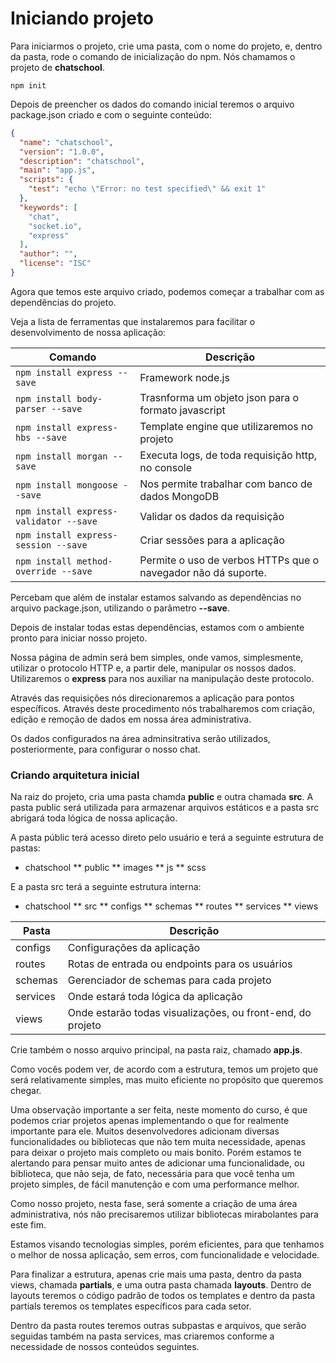# Iniciando projeto

Para iniciarmos o projeto, crie uma pasta, com o nome do projeto, e, dentro da pasta, rode o comando de inicialização do npm. Nós chamamos o projeto de **chatschool**.

`npm init`

Depois de preencher os dados do comando inicial teremos o arquivo package.json criado e com o seguinte conteúdo:

```json
{
  "name": "chatschool",
  "version": "1.0.0",
  "description": "chatschool",
  "main": "app.js",
  "scripts": {
    "test": "echo \"Error: no test specified\" && exit 1"
  },
  "keywords": [
    "chat",
    "socket.io",
    "express"
  ],
  "author": "",
  "license": "ISC"
}
```

Agora que temos este arquivo criado, podemos começar a trabalhar com as dependências do projeto.

Veja a lista de ferramentas que instalaremos para facilitar o desenvolvimento de nossa aplicação:

Comando | Descrição
------------- | -------------
`npm install express --save` | Framework node.js
`npm install body-parser --save` | Trasnforma um objeto json para o formato javascript
`npm install express-hbs --save` | Template engine que utilizaremos no projeto
`npm install morgan --save` | Executa logs, de toda requisição http, no console
`npm install mongoose --save` | Nos permite trabalhar com banco de dados MongoDB
`npm install express-validator --save` | Validar os dados da requisição
`npm install express-session --save` | Criar sessões para a aplicação
`npm install method-override --save` | Permite o uso de verbos HTTPs que o navegador não dá suporte.

Percebam que além de instalar estamos salvando as dependências no arquivo package.json, utilizando o parâmetro **--save**.

Depois de instalar todas estas dependências, estamos com o ambiente pronto para iniciar nosso projeto.

Nossa página de admin será bem simples, onde vamos, simplesmente, utilizar o protocolo HTTP e, a partir dele, manipular os nossos dados. Utilizaremos o **express** para nos auxiliar na manipulação deste protocolo.

Através das requisições nós direcionaremos a aplicação para pontos específicos. Através deste procedimento nós trabalharemos com criação, edição e remoção de dados em nossa área administrativa.

Os dados configurados na área adminsitrativa serão utilizados, posteriormente, para configurar o nosso chat.

### Criando arquitetura inicial

Na raiz do projeto, cria uma pasta chamda **public** e outra chamada **src**. A pasta public será utilizada para armazenar arquivos estáticos e a pasta src abrigará toda lógica de nossa aplicação.

A pasta públic terá acesso direto pelo usuário e terá a seguinte estrutura de pastas:

* chatschool
    ** public
        ** images
        ** js
        ** scss

E a pasta src terá a seguinte estrutura interna:

* chatschool
    ** src
        ** configs
        ** schemas
        ** routes
        ** services
        ** views

Pasta | Descrição
-------- | -------------
configs | Configurações da aplicação
routes | Rotas de entrada ou endpoints para os usuários
schemas | Gerenciador de schemas para cada projeto
services | Onde estará toda lógica da aplicação
views | Onde estarão todas visualizações, ou front-end, do projeto

Crie também o nosso arquivo principal, na pasta raiz, chamado **app.js**.

Como vocês podem ver, de acordo com a estrutura, temos um projeto que será relativamente simples, mas muito eficiente no propósito que queremos chegar.

Uma observação importante a ser feita, neste momento do curso, é que podemos criar projetos apenas implementando o que for realmente importante para ele. Muitos desenvolvedores adicionam diversas funcionalidades ou bibliotecas que não tem muita necessidade, apenas para deixar o projeto mais completo ou mais bonito. Porém estamos te alertando para pensar muito antes de adicionar uma funcionalidade, ou biblioteca, que não seja, de fato, necessária para que você tenha um projeto simples, de fácil manutenção e com uma performance melhor.

Como nosso projeto, nesta fase, será somente a criação de uma área administrativa, nós não precisaremos utilizar bibliotecas mirabolantes para este fim.

Estamos visando tecnologias simples, porém eficientes, para que tenhamos o melhor de nossa aplicação, sem erros, com funcionalidade e velocidade.

Para finalizar a estrutura, apenas crie mais uma pasta, dentro da pasta views, chamada **partials**, e uma outra pasta chamada **layouts**. Dentro de layouts teremos o código padrão de todos os templates e dentro da pasta partials teremos os templates específicos para cada setor.

Dentro da pasta routes teremos outras subpastas e arquivos, que serão seguidas também na pasta services, mas criaremos conforme a necessidade de nossos conteúdos seguintes.